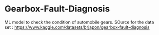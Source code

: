 # Gearbox-Fault-Diagnosis
ML model to check the condition of automobile gears.
SOurce for the data set : https://www.kaggle.com/datasets/brjapon/gearbox-fault-diagnosis
